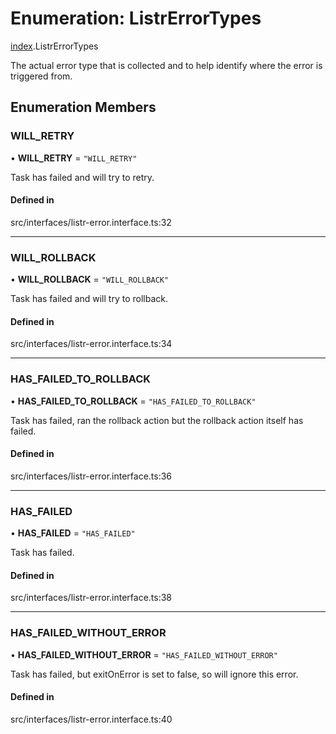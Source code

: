 # Enumeration: ListrErrorTypes

[index](../modules/index.md).ListrErrorTypes

The actual error type that is collected and to help identify where the error is triggered from.

## Enumeration Members

### WILL\_RETRY

• **WILL\_RETRY** = ``"WILL_RETRY"``

Task has failed and will try to retry.

#### Defined in

src/interfaces/listr-error.interface.ts:32

___

### WILL\_ROLLBACK

• **WILL\_ROLLBACK** = ``"WILL_ROLLBACK"``

Task has failed and will try to rollback.

#### Defined in

src/interfaces/listr-error.interface.ts:34

___

### HAS\_FAILED\_TO\_ROLLBACK

• **HAS\_FAILED\_TO\_ROLLBACK** = ``"HAS_FAILED_TO_ROLLBACK"``

Task has failed, ran the rollback action but the rollback action itself has failed.

#### Defined in

src/interfaces/listr-error.interface.ts:36

___

### HAS\_FAILED

• **HAS\_FAILED** = ``"HAS_FAILED"``

Task has failed.

#### Defined in

src/interfaces/listr-error.interface.ts:38

___

### HAS\_FAILED\_WITHOUT\_ERROR

• **HAS\_FAILED\_WITHOUT\_ERROR** = ``"HAS_FAILED_WITHOUT_ERROR"``

Task has failed, but exitOnError is set to false, so will ignore this error.

#### Defined in

src/interfaces/listr-error.interface.ts:40
